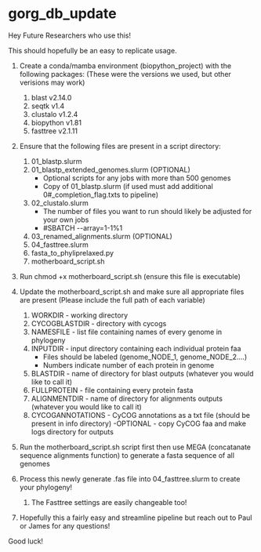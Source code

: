 # gorg_db_update

Hey Future Researchers who use this!

This should hopefully be an easy to replicate usage.

1. Create a conda/mamba environment (biopython_project) with the following packages:
(These were the versions we used, but other verisions may work)
    1. blast v2.14.0
    2. seqtk v1.4
    3. clustalo v1.2.4
    4. biopython v1.81
    5. fasttree v2.1.11

3. Ensure that the following files are present in a script directory:
    1. 01_blastp.slurm
    2. 01_blastp_extended_genomes.slurm (OPTIONAL)
        - Optional scripts for any jobs with more than 500 genomes
        - Copy of 01_blastp.slurm (if used must add additional 0#_completion_flag.txts to pipeline)
    3. 02_clustalo.slurm
        - The number of files you want to run should likely be adjusted for your own jobs
        - #SBATCH --array=1-1%1
    4. 03_renamed_alignments.slurm (OPTIONAL)
    5. 04_fasttree.slurm
    6. fasta_to_phyliprelaxed.py
    7. motherboard_script.sh
  
4. Run chmod +x motherboard_script.sh (ensure this file is executable)

5. Update the motherboard_script.sh and make sure all appropriate files are present 
(Please include the full path of each variable)
    1. WORKDIR - working directory
    2. CYCOGBLASTDIR - directory with cycogs
    3. NAMESFILE - list file containing names of every genome in phylogeny
    4. INPUTDIR - input directory containing each individual protein faa
        - Files should be labeled (genome_NODE_1, genome_NODE_2....)
        - Numbers indicate number of each protein in genome
    5. BLASTDIR - name of directory for blast outputs (whatever you would like to call it)
    6. FULLPROTEIN - file containing every protein fasta
    7. ALIGNMENTDIR - name of directory for alignments outputs (whatever you would like to call it)
    8. CYCOGANNOTATIONS - CyCOG annotations as a txt file (should be present in info directory)
        -OPTIONAL - copy CyCOG faa and make logs directory for outputs

6. Run the motherboard_script.sh script first then use MEGA (concatanate sequence alignments function) to generate a fasta sequence of all genomes

7. Process this newly generate .fas file into 04_fasttree.slurm to create your phylogeny!
    1. The Fasttree settings are easily changeable too!

8. Hopefully this a fairly easy and streamline pipeline but reach out to Paul or James for any questions!

Good luck!
